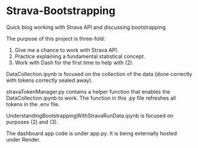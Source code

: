# Strava-Bootstrapping

Quick blog working with Strava API and discussing bootstrapping



The purpose of this project is three-fold:



1. Give me a chance to work with Strava API.
2. Practice explaining a fundamental statistical concept.
3. Work with Dash for the first time to help with (2).



DataCollection.ipynb is focused on the collection of the data (done correctly with tokens correctly sealed away). 

stravaTokenManager.py contains a helper function that enables the DataCollection.ipynb to work. The function in this .py file refreshes all tokens in the .env file.

UnderstandingBootstrappingWithStravaRunData.ipynb is focused on purposes (2) and (3).



The dashboard app code is under app.py. It is being externally hosted under Render.

